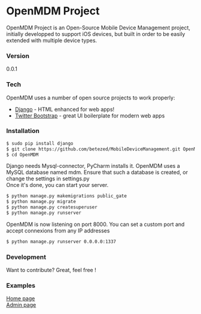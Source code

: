 # OpenMDM Project

OpenMDM Project is an Open-Source Mobile Device Management project, initially developped to support iOS devices, but built in order to be easily extended with multiple device types.

### Version

0.0.1

### Tech

OpenMDM uses a number of open source projects to work properly:

* [Django](https://www.djangoproject.com/) - HTML enhanced for web apps!
* [Twitter Bootstrap](http://twitter.github.com/bootstrap/) - great UI boilerplate for modern web apps

### Installation


```sh
$ sudo pip install django
$ git clone https://github.com/betezed/MobileDeviceManagement.git OpenMDM
$ cd OpenMDM
```

Django needs Mysql-connector, PyCharm installs it.
OpenMDM uses a MySQL database named mdm. Ensure that such a database is created, or change the settings in settings.py  
Once it's done, you can start your server.

```sh
$ python manage.py makemigrations public_gate
$ python manage.py migrate
$ python manage.py createsuperuser
$ python manage.py runserver
```
OpenMDM is now listening on port 8000.
You can set a custom port and accept connexions from any IP addresses

```sh
$ python manage.py runserver 0.0.0.0:1337
```


### Development

Want to contribute? Great, feel free !


### Examples

[Home page](http://hackndo.com:8000)  
[Admin page](http://hackndo.com:8000/admin/) 
